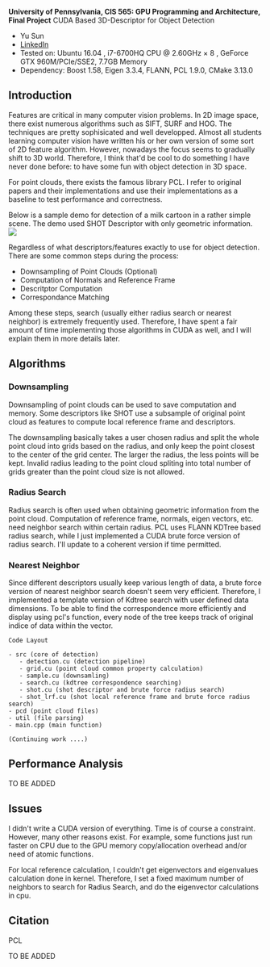 
**University of Pennsylvania, CIS 565: GPU Programming and Architecture, Final Project**
CUDA Based 3D-Descriptor for Object Detection 

* Yu Sun
* [LinkedIn](https://www.linkedin.com/in/yusun3/)
* Tested on: Ubuntu 16.04 , i7-6700HQ CPU @ 2.60GHz × 8 , GeForce GTX 960M/PCIe/SSE2, 7.7GB Memory 
* Dependency: Boost 1.58, Eigen 3.3.4, FLANN, PCL 1.9.0, CMake 3.13.0

## Introduction

Features are critical in many computer vision problems. In 2D image space, there exist numerous algorithms such as SIFT, SURF and HOG. The techniques are pretty sophisicated and well developped. Almost all students learning computer vision have written his or her own version of some sort of 2D feature algorithm. However, nowadays the focus seems to gradually shift to 3D world. Therefore, I think that'd be cool to do something I have never done before: to have some fun with object detection in 3D space. 

For point clouds, there exists the famous library PCL. I refer to original papers and their implementations and use their implementations as a baseline to test performance and correctness. 

Below is a sample demo for detection of a milk cartoon in a rather simple scene. The demo used SHOT Descriptor with only geometric information. 
![](images/demo.gif)

Regardless of what descriptors/features exactly to use for object detection. There are some common steps during the process:

* Downsampling of Point Clouds (Optional) 
* Computation of Normals and Reference Frame
* Descritptor Computation
* Correspondance Matching 

Among these steps, search (usually either radius search or nearest neighbor) is extremely frequently used. Therefore, I have spent a fair amount of time implementing those algorithms in CUDA as well, and I will explain them in more details later. 

## Algorithms

### Downsampling
Downsampling of point clouds can be used to save computation and memory. Some descriptors like SHOT use a subsample of original point cloud as features to compute local reference frame and descriptors.

The downsampling basically takes a user chosen radius and split the whole point cloud into grids based on the radius, and only keep the point closest to the center of the grid center. The larger the radius, the less points will be kept. Invalid radius leading to the point cloud spliting into total number of grids greater than the point cloud size is not allowed. 

### Radius Search
Radius search is often used when obtaining geometric information from the point cloud. Computation of reference frame, normals, eigen vectors, etc. need neighbor search within certain radius. PCL uses FLANN KDTree based radius search, while I just implemented a CUDA brute force version of radius search. I'll update to a coherent version if time permitted. 

### Nearest Neighbor
Since different descriptors usually keep various length of data, a brute force version of nearest neighbor search doesn't seem very efficient. Therefore, I implemented a template version of Kdtree search with user defined data dimensions. To be able to find the correspondence more efficiently and display using pcl's function, every node of the tree keeps track of original indice of data within the vector. 


```
Code Layout

- src (core of detection)
   - detection.cu (detection pipeline)
   - grid.cu (point cloud common property calculation)
   - sample.cu (downsamling)
   - search.cu (kdtree correspondence searching)
   - shot.cu (shot descriptor and brute force radius search)
   - shot_lrf.cu (shot local reference frame and brute force radius search)
- pcd (point cloud files)
- util (file parsing)
- main.cpp (main function)

(Continuing work ....)

```

## Performance Analysis 

TO BE ADDED

## Issues
I didn't write a CUDA version of everything. Time is of course a constraint. However, many other reasons exist. For example, some functions just run faster on CPU due to the GPU memory copy/allocation overhead and/or need of atomic functions.

For local reference calculation, I couldn't get eigenvectors and eigenvalues calculation done in kernel. Therefore, I set a fixed maximum number of neighbors to search for Radius Search, and do the eigenvector calculations in cpu.

## Citation

PCL

TO BE ADDED